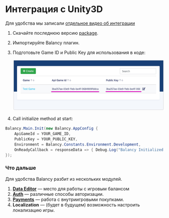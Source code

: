 # Интеграция с Unity3D

Для удобства мы записали [отдельное видео об интеграции](https://www.youtube.com/watch?v=4efFdjhyePg&list=PLHHFKd2iPYt7x7OGKsd0VLzJ1c0Vi4wmn)

1.  Скачайте последнюю версию [package](https://dictionaries-unnynet.fra1.cdn.digitaloceanspaces.com/config/Packages/balancy_latest.unitypackage).
2.  Импортируйте Balancy плагин.
3.  Подготовьте Game ID и Public Key для использования в коде:

    ![Screenshot](../img/game_id.jpg)

4.  Call initialize method at start:
        
```csharp fct_label="Unity"
Balancy.Main.Init(new Balancy.AppConfig {
    ApiGameId = YOUR_GAME_ID,
    PublicKey = YOUR_PUBLIC_KEY,
    Environment = Balancy.Constants.Environment.Development,
    OnReadyCallback = responseData => { Debug.Log("Balancy Initialized: " + responseData.Success); }
});
```

### Что дальше

Для удобства Balancy разбит из нескольких модулей.

1. [**Data Editor**](/data_editor/basic) — место для работы с игровым балансом
2. [**Auth**](/basic/authorization) — различные способы авторизации.
3. [**Payments**](/basic/payments) — работа с внутриигровыми покупками.
4. **Localization** — (будет в будущем) возможность настроить локализацию игры.
